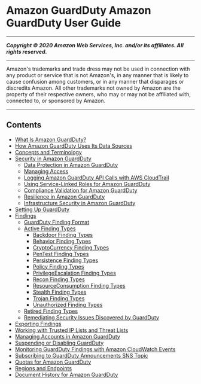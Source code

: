 # Amazon GuardDuty Amazon GuardDuty User Guide

-----
*****Copyright &copy; 2020 Amazon Web Services, Inc. and/or its affiliates. All rights reserved.*****

-----
Amazon's trademarks and trade dress may not be used in 
     connection with any product or service that is not Amazon's, 
     in any manner that is likely to cause confusion among customers, 
     or in any manner that disparages or discredits Amazon. All other 
     trademarks not owned by Amazon are the property of their respective
     owners, who may or may not be affiliated with, connected to, or 
     sponsored by Amazon.

-----
## Contents
+ [What Is Amazon GuardDuty?](what-is-guardduty.md)
+ [How Amazon GuardDuty Uses Its Data Sources](guardduty_data-sources.md)
+ [Concepts and Terminology](guardduty_concepts.md)
+ [Security in Amazon GuardDuty](security.md)
   + [Data Protection in Amazon GuardDuty](data-protection.md)
   + [Managing Access](guardduty_managing_access.md)
   + [Logging Amazon GuardDuty API Calls with AWS CloudTrail](logging-using-cloudtrail.md)
   + [Using Service-Linked Roles for Amazon GuardDuty](using-service-linked-roles.md)
   + [Compliance Validation for Amazon GuardDuty](compliance-validation.md)
   + [Resilience in Amazon GuardDuty](disaster-recovery-resiliency.md)
   + [Infrastructure Security in Amazon GuardDuty](infrastructure-security.md)
+ [Setting Up GuardDuty](guardduty_settingup.md)
+ [Findings](guardduty_findings.md)
   + [GuardDuty Finding Format](guardduty_finding-format.md)
   + [Active Finding Types](guardduty_finding-types-active.md)
      + [Backdoor Finding Types](guardduty_backdoor.md)
      + [Behavior Finding Types](guardduty_behavior.md)
      + [CryptoCurrency Finding Types](guardduty_crypto.md)
      + [PenTest Finding Types](guardduty_pentest.md)
      + [Persistence Finding Types](guardduty_persistence.md)
      + [Policy Finding Types](guardduty_policy.md)
      + [PrivilegeEscalation Finding Types](guardduty_privilegeescalation.md)
      + [Recon Finding Types](guardduty_recon.md)
      + [ResourceConsumption Finding Types](guardduty_resource.md)
      + [Stealth Finding Types](guardduty_stealth.md)
      + [Trojan Finding Types](guardduty_trojan.md)
      + [Unauthorized Finding Types](guardduty_unauthorized.md)
   + [Retired Finding Types](guardduty_finding-types-retired.md)
   + [Remediating Security Issues Discovered by GuardDuty](guardduty_remediate.md)
+ [Exporting Findings](guardduty_exportfindings.md)
+ [Working with Trusted IP Lists and Threat Lists](guardduty_upload_lists.md)
+ [Managing Accounts in Amazon GuardDuty](guardduty_accounts.md)
+ [Suspending or Disabling GuardDuty](guardduty_suspend-disable.md)
+ [Monitoring GuardDuty Findings with Amazon CloudWatch Events](guardduty_findings_cloudwatch.md)
+ [Subscribing to GuardDuty Announcements SNS Topic](guardduty_sns.md)
+ [Quotas for Amazon GuardDuty](guardduty_limits.md)
+ [Regions and Endpoints](guardduty_regions.md)
+ [Document History for Amazon GuardDuty](doc-history.md)